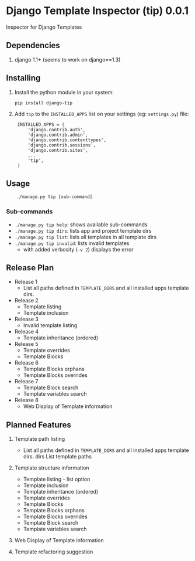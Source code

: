 # Django Template Inspector (tip) 0.0.1

Inspector for Django Templates

## Dependencies

1. django 1.1+ (seems to work on django==1.3)

## Installing

1. Install the python module in your system:

    `pip install django-tip`

2. Add `tip` to the `INSTALLED_APPS` list on your settings (eg: `settings.py`) file:

        INSTALLED_APPS = (
            'django.contrib.auth',
            'django.contrib.admin',
            'django.contrib.contenttypes',
            'django.contrib.sessions',
            'django.contrib.sites',
            ...
            'tip',
        )

## Usage

        ./manage.py tip [sub-command]

### Sub-commands

* `./manage.py tip help`: shows available sub-commands
* `./manage.py tip dirs`: lists app and project template dirs
* `./manage.py tip list`: lists all templates in all template dirs
* `./manage.py tip invalid`: lists invalid templates
    * with added verbosity (`-v 2`) displays the error

## Release Plan

* Release 1
    * List all paths defined in `TEMPLATE_DIRS` and all installed apps template dirs.
* Release 2
    * Template listing
    * Template inclusion
* Release 3
    * Invalid template listing
* Release 4
    * Template inheritance (ordered)
* Release 5
    * Template overrides
    * Template Blocks
* Release 6
    * Template Blocks orphans
    * Template Blocks overrides
* Release 7
    * Template Block search
    * Template variables search
* Release 8
    * Web Display of Template information

## Planned Features

1. Template path listing
    * List all paths defined in `TEMPLATE_DIRS` and all installed apps template dirs.
    dirs    List template paths

2. Template structure information
    * Template listing - list option
    * Template inclusion
    * Template inheritance (ordered)
    * Template overrides
    * Template Blocks
    * Template Blocks orphans
    * Template Blocks overrides
    * Template Block search
    * Template variables search
3. Web Display of Template information
4. Template refactoring suggestion
